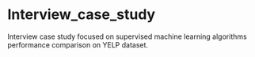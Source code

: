 # Interview_case_study
Interview case study focused on supervised machine learning algorithms performance comparison on YELP dataset.
